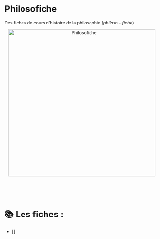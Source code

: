 # Philosofiche
Des fiches de cours d'histoire de la philosophie (*philoso* - *fiche*).

<p align="center">
    <img width="480" height="480" src="https://i.imgur.com/bTizjgF.png" alt="Philosofiche">
    <br>
    <br>
    <br>
</p>

<br>



# 📚 Les fiches : 

- []
